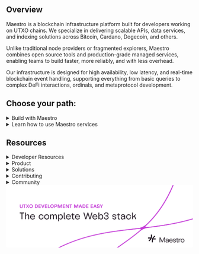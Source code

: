 ## Overview

Maestro is a blockchain infrastructure platform built for developers working on UTXO chains. We specialize in delivering scalable APIs, data services, and indexing solutions across Bitcoin, Cardano, Dogecoin, and others.

Unlike traditional node providers or fragmented explorers, Maestro combines open source tools and production-grade managed services, enabling teams to build faster, more reliably, and with less overhead.

Our infrastructure is designed for high availability, low latency, and real-time blockchain event handling, supporting everything from basic queries to complex DeFi interactions, ordinals, and metaprotocol development.

## Choose your path:

<details><summary>Build with Maestro</summary>

-   \[Get Started] [Start building on Maestro](https://docs.gomaestro.org/getting-started)

-   \[Explore APIs] [Explore the full Maestro API suite](https://docs.gomaestro.org)

-   [Bitcoin](https://docs.gomaestro.org/bitcoin)

-   [Cardano](https://docs.gomaestro.org/cardano)

-   [Dogecoin](https://docs.gomaestro.org/dogecoin)

-   [Arch Network](https://docs.gomaestro.org/arch-network)

-   [Midnight](https://docs.gomaestro.org/midnight)

</details>

<details><summary>Learn how to use Maestro services</summary>

-   [Market Price API + TradingView Charts](https://docs.gomaestro.org/bitcoin/maestro-market-price-api-and-tradingview-lightweight-charts-tutorial)
-   [Maestro MCP + Claude](https://docs.gomaestro.org/bitcoin/mcp-interact-with-bitcoin-via-an-llm)
-   [Best-in-Slot Migration Guide](https://docs.gomaestro.org/bitcoin/best-in-slot-migration-guide)

</details>

## Resources

<details><summary>Developer Resources</summary>

-   [API Postman Collection](https://www.postman.com/go-maestro/maestro-api)
-   [Bitcoin Block Explorer](https://explorer.gomaestro.org/bitcoin/mainnet/)
-   [Platform](https://gomaestro.org/dapp-platform)
-   [Developer Hub](https://gomaestro.org/documentation)
-   [Official Documentation](https://docs.gomaestro.org)
-   [Service Status](https://status.gomaestro.org/)

</details>

<details><summary>Product</summary>

-   [Blog](https://www.gomaestro.org/blog)
-   [FAQ](https://www.gomaestro.org/about-us#faq)
-   [Newsletter](https://newsletter.gomaestro.org/)
-   [Pricing](https://www.gomaestro.org/pricing)
-   [Product Updates](https://maestro-product.beehiiv.com/)

</details>

<details><summary>Solutions</summary>

-   [Analytics](https://www.gomaestro.org/solutions/analytics)
-   [DeFi](https://www.gomaestro.org/solutions/defi)
-   [Gaming](https://www.gomaestro.org/solutions/gaming)
-   [Ordinals](https://www.gomaestro.org/solutions/nft)
-   [Trading](https://www.gomaestro.org/solutions/trading)
-   [Wallet](https://www.gomaestro.org/solutions/wallet)

</details>

<details><summary>Contributing</summary>

##### Open Source Partners

Maestro supports open-source development, and we'd like to acknowledge the following teams for their contributions:

-   [Midl](https://midl.xyz/)

<!--
-   [Contribute to Maestro's open-source Indexer - Maestro Symphony](https://github.com/maestro-org/maestro-symphony)
-   [Contribute to Maestro's open-source ICP metaprotocol canister](https://github.com/maestro-org/bitcoin-metaprotocols-canister)
    -->

More coming soon!

</details>

<details><summary>Community</summary>

-   [Discord](https://discord.gg/zvXv3TxD)
-   [LinkedIn](https://www.linkedin.com/company/gomaestro/)
-   [support@gomaestro.org](https://mailto:support@gomaestro.org)
-   [Telegram](https://t.me/GoMaestroOrg)
-   [X](https://x.com/GoMaestroOrg)

</details>

<img src="https://github.com/maestro-org/.github/blob/main/profile/banner.png?raw=true" alt="banner">
